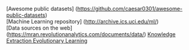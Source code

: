 [Awesome public datasets] (https://github.com/caesar0301/awesome-public-datasets)  
[Machine Learning repository] (http://archive.ics.uci.edu/ml/)  
[Data sources on the web] (https://mran.revolutionanalytics.com/documents/data/)
[Knowledge Extraction Evolutionary Learning](http://sci2s.ugr.es/keel/category.php?cat=reg)
